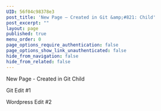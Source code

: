 ```yaml
---
UID: 56f04c98378e3
post_title: 'New Page – Created in Git &amp;#821: Child'
post_excerpt: ""
layout: page
published: true
menu_order: 0
page_options_require_authentication: false
page_options_show_link_unauthenticated: false
hide_from_navigation: false
hide_from_related: false
---
```

New Page - Created in Git Child

Git Edit #1

Wordpress Edit #2